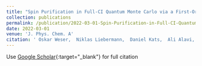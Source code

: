 ```yaml
---
title: "Spin Purification in Full-CI Quantum Monte Carlo via a First-Order Penalty Approach"
collection: publications
permalink: /publication/2022-03-01-Spin-Purification-in-Full-CI-Quantum-Monte-Carlo-via-a-First-Order-Penalty-Approach
date: 2022-03-01
venue: 'J. Phys. Chem. A'
citation: ' Oskar Weser,  Niklas Liebermann,  Daniel Kats,  Ali Alavi,  Giovanni Li, &quot;Spin Purification in Full-CI Quantum Monte Carlo via a First-Order Penalty Approach.&quot; J. Phys. Chem. A, 2022.'
---
```

Use [Google Scholar](https://scholar.google.com/scholar?q=Spin+Purification+in+Full+CI+Quantum+Monte+Carlo+via+a+First+Order+Penalty+Approach){:target="_blank"} for full citation